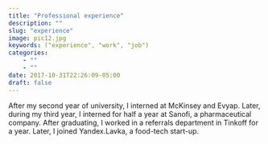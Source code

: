 ```yaml
---
title: "Professional experience"
description: ""
slug: "experience"
image: pic12.jpg
keywords: ("experience", "work", "job")
categories: 
    - ""
    - ""
date: 2017-10-31T22:26:09-05:00
draft: false
---
```

After my second year of university, I interned at McKinsey and Evyap. Later, during my third year, I interned for half a year at Sanofi, a pharmaceutical company. After graduating, I worked in a referrals department in Tinkoff for a year. Later, I joined Yandex.Lavka, a food-tech start-up.